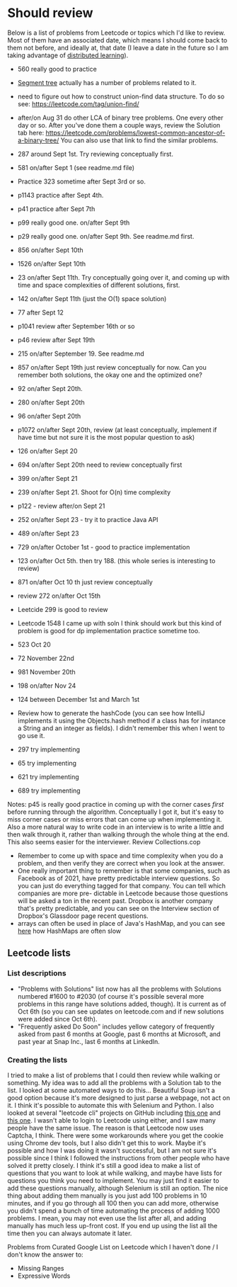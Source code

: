 # Should review
Below is a list of problems from Leetcode or topics which I'd like to review. Most of them have an associated date, 
which means I should come back to them not before, and ideally at, that date (I leave a date in the future so I am 
taking advantage of [distributed learning](https://en.wikipedia.org/wiki/Distributed_practice)).

- 560 really good to practice
- [Segment tree](https://leetcode.com/tag/segment-tree/) actually has a number of problems related to it.
- need to figure out how to construct union-find data structure. To do so see: https://leetcode.com/tag/union-find/
- after/on Aug 31 do other LCA of binary tree problems. One every other day or so. After you've done them a couple 
ways, review the Solution tab here: https://leetcode.com/problems/lowest-common-ancestor-of-a-binary-tree/ You can 
also use that link to find the similar problems.
- 287 around Sept 1st. Try reviewing conceptually first.
- 581 on/after Sept 1 (see readme.md file)
- Practice 323 sometime after Sept 3rd or so.
- p1143 practice after Sept 4th.
- p41 practice after Sept 7th
- p99 really good one. on/after Sept 9th
- p29 really good one. on/after Sept 9th. See readme.md first.
- 856 on/after Sept 10th
- 1526 on/after Sept 10th
- 23 on/after Sept 11th. Try conceptually going over it, and coming up with time and space complexities of different 
solutions, first.
- 142 on/after Sept 11th (just the O(1) space solution)
- 77 after Sept 12
- p1041 review after September 16th or so
- p46 review after Sept 19th
- 215 on/after September 19. See readme.md
- 857 on/after Sept 19th just review conceptually for now. Can you remember both solutions, the okay one and the 
optimized one?
- 92 on/after Sept 20th.
- 280 on/after Sept 20th
- 96 on/after Sept 20th
- p1072 on/after Sept 20th, review (at least conceptually, implement if have time but not sure it is the most popular 
question to ask)
- 126 on/after Sept 20
- 694 on/after Sept 20th need to review conceptually first
- 399 on/after Sept 21
- 239 on/after Sept 21. Shoot for O(n) time complexity
- p122 - review after/on Sept 21
- 252 on/after Sept 23 - try it to practice Java API
- 489 on/after Sept 23
- 729 on/after October 1st - good to practice implementation
- 123 on/after Oct 5th. then try 188. (this whole series is interesting to review)
- 871 on/after Oct 10 th just review conceptually
- review 272 on/after Oct 15th
- Leetcide 299 is good to review
- Leetcode 1548 I came up with soln I think should work but this kind of problem is good for dp implementation practice sometime too.

- 523 Oct 20
- 72 November 22nd
- 981 November 20th
- 198 on/after Nov 24
- 124 between December 1st and March 1st
- Review how to generate the hashCode (you can see how IntelliJ implements it using the Objects.hash method if a class 
has for instance a String and an integer as fields). I didn't remember this when I went to go use it.
- 297 try implementing
- 65 try implementing
- 621 try implementing
- 689 try implementing

Notes:
p45 is really good practice in coming up with the corner cases *first* before running through the algorithm. 
Conceptually I got it, but it's easy to miss corner cases or miss errors that can come up when implementing it.
Also a more natural way to write code in an interview is to write a little and then walk through it, rather than 
walking through the whole thing at the end. This also seems easier for the interviewer.
Review Collections.cop
- Remember to come up with space and time complexity when you do a problem, and then verify they are correct when you 
look at the answer.
- One really important thing to remember is that some companies, such as Facebook as of 2021, have pretty predictable
interview questions. So you can just do everything tagged for that company. You can tell which companies are more pre-
dictable in Leetcode because those questions will be asked a ton in the recent past. Dropbox is another company that's
pretty predictable, and you can see on the Interview section of Dropbox's Glassdoor page recent questions.
- arrays can often be used in place of Java's HashMap, and you can see [here](https://github.com/vavr-io/vavr/issues/571) how HashMaps are often slow

## Leetcode lists
### List descriptions
* "Problems with Solutions" list now has all the problems with Solutions numbered #1600 to #2030 (of course it's possible several more problems
  in this range have solutions added, though). It is current as of Oct 6th (so you can see updates on leetcode.com and 
  if new solutions were added since Oct 6th).
* "Frequently asked Do Soon" includes yellow category of frequently asked from past 6 months at Google, past 6 months at
  Microsoft, and past year at Snap Inc., last 6 months at LinkedIn.
### Creating the lists
I tried to make a list of problems that I could then review while walking or something. My idea was to add all the
problems with a Solution tab to the list. I looked at some automated ways to do this... 
Beautiful Soup isn't a good option because it's more designed to just parse a webpage, not act on it. 
I think it's possible to automate this with Selenium and Python. 
I also looked at several "leetcode cli" projects on GitHub including [this one](https://github.com/skygragon/leetcode-cli)
and [this one](https://github.com/realVEct0r/leetcode-api). I wasn't able to login to Leetcode using either, and I
saw many people have the same issue. The reason is that Leetcode now uses Captcha, I think. There were some workarounds
where you get the cookie using Chrome dev tools, but I also didn't get this to work. Maybe it's possible and how I was
doing it wasn't successful, but I am not sure it's possible since I think I followed the instructions from other people
who have solved it pretty closely.
I think it's still a good idea to make a list of questions that you want to look at while walking, and maybe have lists
for questions you think you need to implement. You may just find it easier to add these questions manually, although
Selenium is still an option. The nice thing about adding them manually is you just add 100 problems in 10 minutes, and if
you go through all 100 then you can add more, otherwise you didn't spend a bunch of time automating the process of adding
1000 problems. I mean, you may not even use the list after all, and adding manually has much less up-front cost. If you
end up using the list all the time then you can always automate it later.

Problems from Curated Google List on Leetcode which I haven't done / I don't know the answer to:
- Missing Ranges
- Expressive Words